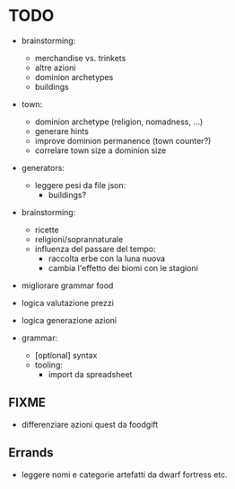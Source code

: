 # TODO

- brainstorming:
	- merchandise vs. trinkets
	- altre azioni
	- dominion archetypes
	- buildings

- town:
	- dominion archetype (religion, nomadness, ...)
	- generare hints
	+ improve dominion permanence (town counter?)
	+ correlare town size a dominion size

- generators:
	- leggere pesi da file json:
		- buildings?

+ brainstorming:
	- ricette
	- religioni/soprannaturale
	- influenza del passare del tempo:
		- raccolta erbe con la luna nuova
		- cambia l'effetto dei biomi con le stagioni

+ migliorare grammar food
+ logica valutazione prezzi
+ logica generazione azioni

+ grammar:
	+ [optional] syntax
	+ tooling:
		- import da spreadsheet


## FIXME
- differenziare azioni quest da foodgift


## Errands
- leggere nomi e categorie artefatti da dwarf fortress etc.
